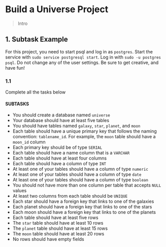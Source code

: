# Build a Universe Project

> Intro

## 1. Subtask Example

For this project, you need to start psql and log in as `postgres`. Start the service with `sudo service postgresql start`. Log in with `sudo -u postgres psql`. Do not change any of the user settings. Be sure to get creative, and have fun!

### 1.1

Complete all the tasks below

#### SUBTASKS

- You should create a database named `universe`
- Your database should have at least five tables
- You should have tables named `galaxy`, `star`, `planet`, and `moon`
- Each table should have a unique primary key that follows the naming convention: `tablename_id`. For example, the `moon` table should have a `moon_id` column
- Each primary key should be of type `SERIAL`
- Each table should have a name column that is a `VARCHAR`
- Each table should have at least four columns
- Each table should have a column of type `INT`
- At least one of your tables should have a column of type `numeric`
- At least one of your tables should have a column of type `date`
- At least one of your tables should have a column of type `boolean`
- You should not have more than one column per table that accepts `NULL` values
- At least two columns from each table should be `UNIQUE`
- Each star should have a foreign key that links to one of the galaxies
- Each planet should have a foreign key that links to one of the stars
- Each moon should have a foreign key that links to one of the planets
- Each table should have at least five rows
- The `star` table should have at least 10 rows
- The `planet` table should have at least 15 rows
- The `moon` table should have at least 20 rows
- No rows should have empty fields
